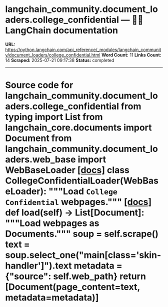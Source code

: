 # langchain_community.document_loaders.college_confidential — 🦜🔗 LangChain  documentation

**URL:** https://python.langchain.com/api_reference/_modules/langchain_community/document_loaders/college_confidential.html
**Word Count:** 11
**Links Count:** 14
**Scraped:** 2025-07-21 09:17:38
**Status:** completed

---

# Source code for langchain\_community.document\_loaders.college\_confidential               from typing import List          from langchain_core.documents import Document          from langchain_community.document_loaders.web_base import WebBaseLoader                              [[docs]](https://python.langchain.com/api_reference/community/document_loaders/langchain_community.document_loaders.college_confidential.CollegeConfidentialLoader.html#langchain_community.document_loaders.college_confidential.CollegeConfidentialLoader)     class CollegeConfidentialLoader(WebBaseLoader):         """Load `College Confidential` webpages."""                         [[docs]](https://python.langchain.com/api_reference/community/document_loaders/langchain_community.document_loaders.college_confidential.CollegeConfidentialLoader.html#langchain_community.document_loaders.college_confidential.CollegeConfidentialLoader.load)         def load(self) -> List[Document]:             """Load webpages as Documents."""             soup = self.scrape()             text = soup.select_one("main[class='skin-handler']").text             metadata = {"source": self.web_path}             return [Document(page_content=text, metadata=metadata)]